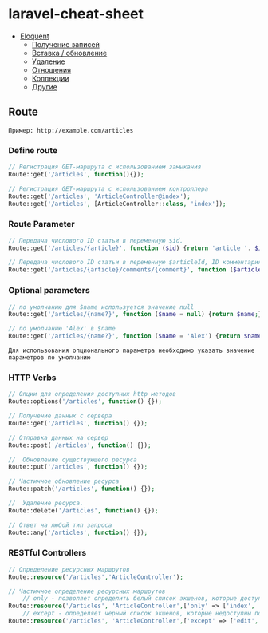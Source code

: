 # laravel-cheat-sheet

- [Eloquent](#eloquent)
    - [Получение записей](Eloquent.md#получение-записей)
    - [Вставка / обновление](#вставка--обновление)
    - [Удаление](#удаление)
    - [Отношения](#отношения)
    - [Коллекции](#коллекции)
    - [Другие](#другие)

## Route

	Пример: http://example.com/articles

### Define route

```php
// Регистрация GET-маршрута с использованием замыкания
Route::get('/articles', function(){});

// Регистрация GET-маршрута с использованием контроллера
Route::get('/articles', 'ArticleController@index');
Route::get('/articles', [ArticleController::class, 'index']);
```

### Route Parameter

```php
// Передача числового ID статьи в переменную $id.
Route::get('/articles/{article}', function ($id) {return 'article '. $id;});

// Передача числового ID статьи в переменную $articleId, ID комментария в переменную $commentId
Route::get('/articles/{article}/comments/{comment}', function ($articleId, $commentId) {});
```

### Optional parameters

```php
// по умолчанию для $name используется значение null
Route::get('/articles/{name?}', function ($name = null) {return $name;});

// по умолчанию 'Alex' в $name
Route::get('/articles/{name?}', function ($name = 'Alex') {return $name;});
```

	Для использования опционального параметра необходимо указать значение параметров по умолчанию
### HTTP Verbs

```php
// Опции для определения доступных http методов
Route::options('/articles', function() {});

// Получение данных с сервера
Route::get('/articles', function() {});

// Отправка данных на сервер
Route::post('/articles', function() {});

//  Обновление существующего ресурса
Route::put('/articles', function() {});

// Частичное обновление ресурса
Route::patch('/articles', function() {});

//  Удаление ресурса.
Route::delete('/articles', function() {});

// Ответ на любой тип запроса
Route::any('/articles', function() {});
```

### RESTful Controllers

```php
// Определение ресурсных маршрутов
Route::resource('/articles','ArticleController');

// Частичное определение ресурсных маршрутов
	// only - позволяет определить белый список экшенов, которые доступны по данному роуту
Route::resource('/articles', 'ArticleController',['only' => ['index', 'show']]);
	// except - определяет черный список экшенов, которые недоступны по данному роуту
Route::resource('/articles', 'ArticleController',['except' => ['edit', 'update', 'destroy']]);
```

